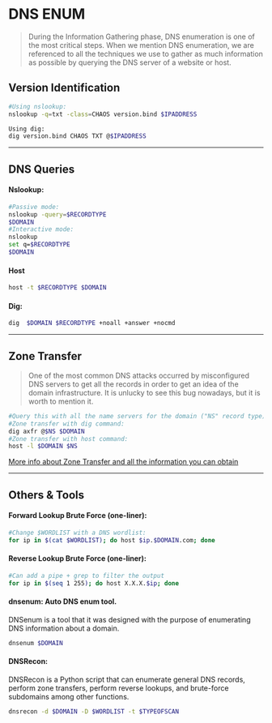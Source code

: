 # DNS ENUM

> During the Information Gathering phase, DNS enumeration is one of the most critical steps. When we mention DNS enumeration, we are referenced to all the techniques we use to gather as much information as possible by querying the DNS server of a website or host.

## Version Identification

```bash
#Using nslookup:
nslookup -q=txt -class=CHAOS version.bind $IPADDRESS

Using dig:
dig version.bind CHAOS TXT @$IPADDRESS
```
_____

## DNS Queries

#### Nslookup:
```bash
#Passive mode:
nslookup -query=$RECORDTYPE
$DOMAIN
#Interactive mode:
nslookup
set q=$RECORDTYPE
$DOMAIN
```

#### Host
```bash
host -t $RECORDTYPE $DOMAIN
```

#### Dig:
```bash
dig  $DOMAIN $RECORDTYPE +noall +answer +nocmd
```
_____

## Zone Transfer

>One of the most common DNS attacks occurred by misconfigured DNS servers to get all the records in order to get an idea of the domain infrastructure. It is unlucky to see this bug nowadays, but it is worth to mention it.

```bash
#Query this with all the name servers for the domain ("NS" record type), maybe a single server has zone transfer enabled.
#Zone transfer with dig command:
dig axfr @$NS $DOMAIN
#Zone transfer with host command:
host -l $DOMAIN $NS
```
[More info about Zone Transfer and all the information you can obtain](https://digi.ninja/projects/zonetransferme.php)

_____

## Others & Tools

#### Forward Lookup Brute Force (one-liner):

```bash
#Change $WORDLIST with a DNS wordlist:
for ip in $(cat $WORDLIST); do host $ip.$DOMAIN.com; done
```

#### Reverse Lookup Brute Force (one-liner):
```bash
#Can add a pipe + grep to filter the output
for ip in $(seq 1 255); do host X.X.X.$ip; done
```

#### dnsenum: Auto DNS enum tool.
DNSenum is a tool that it was designed with the purpose of enumerating DNS information about a domain.

```bash
dnsenum $DOMAIN
```

#### DNSRecon:

DNSRecon is a Python script that can enumerate general DNS records, perform zone transfers, perform reverse lookups, and brute-force subdomains among other functions.

```bash
dnsrecon -d $DOMAIN -D $WORDLIST -t $TYPEOFSCAN
```
